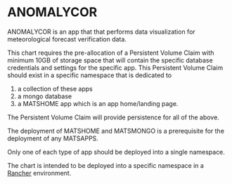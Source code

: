 # ANOMALYCOR
ANOMALYCOR is an app that that performs data visualization for meteorological forecast verification data. 

This chart requires the pre-allocation of a Persistent Volume Claim with minimum 10GB of storage space that will contain the specific database credentials and settings for the specific app.
This Persistent Volume Claim should exist in a specific namespace that is dedicated to 
1. a collection of these apps
1. a mongo database
1. a MATSHOME app which is an app home/landing page.

The Persistent Volume Claim will provide persistence for all of the above.

The deployment of MATSHOME and MATSMONGO is a prerequisite for the deployment of any MATSAPPS.

Only one of each type of app should be deployed into a single namespace.

The chart is intended to be deployed into a specific namespace in a [Rancher](https://rancher.com/) environment.

